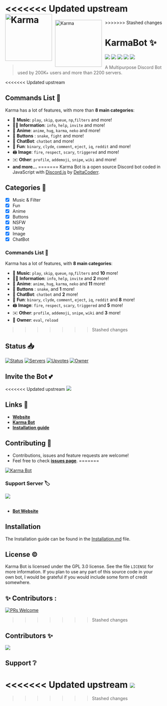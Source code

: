 <<<<<<< Updated upstream
<img width="150" height="150" align="left" style="float: left; margin: 0 10px 0 0;" alt="Karma" src="https://cdn.discordapp.com/avatars/636484020301201418/4c7a71d286e96fc7941bea20df0ae39f.webp?size=4096">
=======
<img width="150" height="150" align="left" style="float: left; margin: 0 10px 0 0;" alt="Karma" src="https://cdn.discordapp.com/avatars/636484020301201418/c42cd65954060d3fdf4e0a3bab01990c.png?size=1024">
>>>>>>> Stashed changes

# KarmaBot ✨

<a href="https://repl.it/github/DeltaCoderr/KarmaBot"><img src="https://repl.it/badge/github/DeltaCoderr/KarmaBot" /></a>
<a href="https://discord.js.org/#/"><img src="https://img.shields.io/badge/Discord.js-v13.1.0-3eaf7c.svg?logo=npm" /></a>
<a href="https://github.com/DeltaCoderr/KarmaBot/stargazers"><img src="https://img.shields.io/github/stars/DeltaCoderr/KarmaBot.svg?label=Stars" /></a>
<a href="https://github.com/DeltaCoderr/KarmaBot/blob/network/members"><img src="https://img.shields.io/github/forks/DeltaCoderr/KarmaBot.svg?color=ff0000&label=Forks" /></a>
<a href="https://github.com/DeltaCoderr/KarmaBot/blob/main/LICENSE"><img src="https://img.shields.io/badge/License-CC%20BY--NC--ND%204.0-orange" /></a>

> A Multipurpose Discord Bot used by 200K+ users and more than 2200 servers.

<<<<<<< Updated upstream
## Commands List 💫

Karma has a lot of features, with more than **8 main categories**:

- 🎵 **Music**: `play`, `skip`, `queue`, `np`,`filters` and more!
- 👩‍💼 **Information**: `info`, `help`, `invite` and more!
- 🚓 **Anime**: `anime`, `hug`, `karma`, `neko` and more!
- 🔲 **Buttons** : `snake`, `fight` and more!
- 🤖 **ChatBot**: `chatbot` and more!
- 👻 **Fun**: `binary`, `clyde`, `comment`, `eject`, `iq`, `reddit` and more!
- 🖨️ **Image**: `fire`, `respect`, `scary`, `triggered` and more!
- ✉️ **Other**: `profile`, `addemoji`, `snipe`, `wiki` and more!
- **and more...**
=======
Karma Bot is a open source Discord bot coded in JavaScript with [Discord.js](https://discord.js.org) by [DeltaCoderr](https://github.com/DeltaCoderr).

## Categories 📑

- [x] Music & Filter
- [x] Fun
- [x] Anime
- [x] Buttons
- [x] NSFW
- [x] Utility
- [x] Image
- [x] ChatBot

### Commands List 💫

Karma has a lot of features, with **8 main categories**:

- 🎵 **Music**: `play`, `skip`, `queue`, `np`,`filters` and **10** more!
- 👩‍💼 **Information**: `info`, `help`, `invite` and **2** more!
- 🚓 **Anime**: `anime`, `hug`, `karma`, `neko` and **11** more!
- 🔲 **Buttons** : `snake`, and **1** more!
- 🤖 **ChatBot**: `chatbot` and **2** more!
- 👻 **Fun**: `binary`, `clyde`, `comment`, `eject`, `iq`, `reddit` and **8** more!
- 🖨️ **Image**: `fire`, `respect`, `scary`, `triggered` and **5** more!
- ✉️ **Other**: `profile`, `addemoji`, `snipe`, `wiki` and **3** more!
- 👑 **Owner**: `eval`, `reload`
>>>>>>> Stashed changes

## Status 📥

[![Status](https://top.gg/api/widget/status/636484020301201418.svg)](https://top.gg/bot/636484020301201418)
[![Servers](https://top.gg/api/widget/servers/636484020301201418.svg)](https://top.gg/bot/636484020301201418)
[![Upvotes](https://top.gg/api/widget/upvotes/636484020301201418.svg)](https://top.gg/bot/636484020301201418)
[![Owner](https://top.gg/api/widget/owner/636484020301201418.svg)](https://top.gg/bot/636484020301201418)

## Invite the Bot 💕

<<<<<<< Updated upstream
![](https://top.gg/api/widget/636484020301201418.svg)

## Links 🔗

- **[Website](https://karma.deltaa.me)**
- **[Karma Bot](https://discord.com/oauth2/authorize?client_id=636484020301201418&permissions=-1&scope=bot)**
- **[Installation guide](https://github.com/DeltaCoderr/KarmaBot/blob/main/Installation.md)**

## Contributing 🤝

- Contributions, issues and feature requests are welcome!
- Feel free to check **[issues page](https://github.com/DeltaCoderr/KarmaBot/issues)**.
=======
<a href="https://top.gg/bot/636484020301201418">
    <img src="https://top.gg/api/widget/636484020301201418.svg" alt="Karma Bot" />
</a>

### Support Server :label:

<a href="https://discord.gg/NtyaM9d"><img src="https://discord.com/api/guilds/738773269456486401/embed.png?style=banner2"/></a>
<br><br>

- **[Bot Website](https://karma.deltaa.me)**

## Installation

The Installation guide can be found in the [Installation.md](https://github.com/DeltaCoderr/KarmaBot/blob/master/Installation.md) file.

## License ©️

Karma Bot is licensed under the GPL 3.0 license. See the file `LICENSE` for more information. If you plan to use any part of this source code in your own bot, I would be grateful if you would include some form of credit somewhere.

## ✨ Contributors :

[![PRs Welcome](https://img.shields.io/badge/PRs-welcome-brightgreen.svg?style=flat-square)](https://github.com/DeltaCoderr/Covid-19-Tracker)&nbsp;
>>>>>>> Stashed changes

## Contributors ✨

<a href="https://github.com/DeltaCoderr/KarmaBot/graphs/contributors"><img src="https://badges.pufler.dev/contributors/DeltaCoderr/KarmaBot?bots=false" /></a>

## Support ❔

<<<<<<< Updated upstream
<a href="https://discord.gg/NtyaM9d"><img src="https://raw.githubusercontent.com/sujalgoel/KarmaBot/sujal-goel-version/.github/server.svg" /></a>
=======
<!-- markdownlint-enable -->
<!-- prettier-ignore-end -->

<!-- ALL-CONTRIBUTORS-LIST:END -->
>>>>>>> Stashed changes
